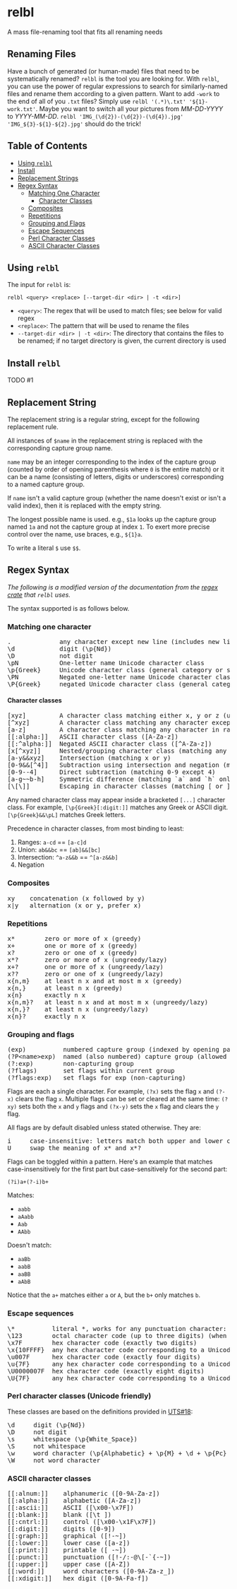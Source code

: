 # relbl

A mass file-renaming tool that fits all renaming needs


## Renaming Files
Have a bunch of generated (or human-made) files that need to be systematically renamed? `relbl` is the tool you are looking for. With `relbl`, you can use the power of regular expressions to search for similarly-named files and rename them according to a given pattern. Want to add `-work` to the end of all of you `.txt` files? Simply use `relbl '(.*)\.txt' '${1}-work.txt'`. Maybe you want to switch all your pictures from *MM-DD-YYYY* to *YYYY-MM-DD*. `relbl 'IMG_(\d{2})-(\d{2})-(\d{4}).jpg' 'IMG_${3}-${1}-${2}.jpg'` should do the trick!


## Table of Contents

* [Using `relbl`](#using-relbl)
* [Install](#install-relbl)
* [Replacement Strings](#replacement-string)
* [Regex Syntax](#regex-syntax)
  * [Matching One Character](#matching-one-character)
  	* [Character Classes](#character-classes)
  * [Composites](#composites)
  * [Repetitions](#repetitions)
  * [Grouping and Flags](#grouping-and-flags)
  * [Escape Sequences](#escape-sequences)
  * [Perl Character Classes](#perl-character-classes-unicode-friendly)
  * [ASCII Character Classes](#ascii-character-classes)


## Using `relbl`

The input for `relbl` is:

```
relbl <query> <replace> [--target-dir <dir> | -t <dir>]
```

* `<query>`: The regex that will be used to match files; see below for valid regex
* `<replace>`: The pattern that will be used to rename the files
* `--target-dir <dir> | -t <dir>`: The directory that contains the files to be renamed; if no target directory is given, the current directory is used

## Install `relbl`

TODO #1


## Replacement String
The replacement string is a regular string, except for the following replacement rule.

All instances of `$name` in the replacement string is replaced with the corresponding capture group name.

`name` may be an integer corresponding to the index of the capture group (counted by order of opening parenthesis where `0` is the entire match) or it can be a name (consisting of letters, digits or underscores) corresponding to a named capture group.

If `name` isn't a valid capture group (whether the name doesn't exist or isn't a valid index), then it is replaced with the empty string.

The longest possible name is used. e.g., `$1a` looks up the capture group named `1a` and not the capture group at index `1`. To exert more precise control over the name, use braces, e.g., `${1}a`.

To write a literal `$` use `$$`.


## Regex Syntax

*The following is a modified version of the documentation from the [regex crate](https://docs.rs/regex/1.3.7/regex/index.html) that `relbl` uses.*

The syntax supported is as follows below.

### Matching one character

<pre class="rust">
.             any character except new line (includes new line with s flag)
\d            digit (\p{Nd})
\D            not digit
\pN           One-letter name Unicode character class
\p{Greek}     Unicode character class (general category or script)
\PN           Negated one-letter name Unicode character class
\P{Greek}     negated Unicode character class (general category or script)
</pre>

#### Character classes

<pre class="rust">
[xyz]         A character class matching either x, y or z (union).
[^xyz]        A character class matching any character except x, y and z.
[a-z]         A character class matching any character in range a-z.
[[:alpha:]]   ASCII character class ([A-Za-z])
[[:^alpha:]]  Negated ASCII character class ([^A-Za-z])
[x[^xyz]]     Nested/grouping character class (matching any character except y and z)
[a-y&&xyz]    Intersection (matching x or y)
[0-9&&[^4]]   Subtraction using intersection and negation (matching 0-9 except 4)
[0-9--4]      Direct subtraction (matching 0-9 except 4)
[a-g~~b-h]    Symmetric difference (matching `a` and `h` only)
[\[\]]        Escaping in character classes (matching [ or ])
</pre>

Any named character class may appear inside a bracketed `[...]` character
class. For example, `[\p{Greek}[:digit:]]` matches any Greek or ASCII
digit. `[\p{Greek}&&\pL]` matches Greek letters.

Precedence in character classes, from most binding to least:

1. Ranges: `a-cd` == `[a-c]d`
2. Union: `ab&&bc` == `[ab]&&[bc]`
3. Intersection: `^a-z&&b` == `^[a-z&&b]`
4. Negation

### Composites

<pre class="rust">
xy    concatenation (x followed by y)
x|y   alternation (x or y, prefer x)
</pre>

### Repetitions

<pre class="rust">
x*        zero or more of x (greedy)
x+        one or more of x (greedy)
x?        zero or one of x (greedy)
x*?       zero or more of x (ungreedy/lazy)
x+?       one or more of x (ungreedy/lazy)
x??       zero or one of x (ungreedy/lazy)
x{n,m}    at least n x and at most m x (greedy)
x{n,}     at least n x (greedy)
x{n}      exactly n x
x{n,m}?   at least n x and at most m x (ungreedy/lazy)
x{n,}?    at least n x (ungreedy/lazy)
x{n}?     exactly n x
</pre>

### Grouping and flags

<pre class="rust">
(exp)          numbered capture group (indexed by opening parenthesis)
(?P&lt;name&gt;exp)  named (also numbered) capture group (allowed chars: [_0-9a-zA-Z])
(?:exp)        non-capturing group
(?flags)       set flags within current group
(?flags:exp)   set flags for exp (non-capturing)
</pre>

Flags are each a single character. For example, `(?x)` sets the flag `x`
and `(?-x)` clears the flag `x`. Multiple flags can be set or cleared at
the same time: `(?xy)` sets both the `x` and `y` flags and `(?x-y)` sets
the `x` flag and clears the `y` flag.

All flags are by default disabled unless stated otherwise. They are:

<pre class="rust">
i     case-insensitive: letters match both upper and lower case
U     swap the meaning of x* and x*?
</pre>

Flags can be toggled within a pattern. Here's an example that matches
case-insensitively for the first part but case-sensitively for the second part:

```
(?i)a+(?-i)b+
```

Matches:
* `aabb`
* `aAabb`
* `Aab`
* `AAbb`

Doesn't match:
* `aaBb`
* `aabB`
* `aaBB`
* `aAbB`

Notice that the `a+` matches either `a` or `A`, but the `b+` only matches
`b`.

### Escape sequences

<pre class="rust">
\*          literal *, works for any punctuation character: \.+*?()|[]{}^$
\123        octal character code (up to three digits) (when enabled)
\x7F        hex character code (exactly two digits)
\x{10FFFF}  any hex character code corresponding to a Unicode code point
\u007F      hex character code (exactly four digits)
\u{7F}      any hex character code corresponding to a Unicode code point
\U0000007F  hex character code (exactly eight digits)
\U{7F}      any hex character code corresponding to a Unicode code point
</pre>

### Perl character classes (Unicode friendly)

These classes are based on the definitions provided in
[UTS#18](http://www.unicode.org/reports/tr18/#Compatibility_Properties):

<pre class="rust">
\d     digit (\p{Nd})
\D     not digit
\s     whitespace (\p{White_Space})
\S     not whitespace
\w     word character (\p{Alphabetic} + \p{M} + \d + \p{Pc} + \p{Join_Control})
\W     not word character
</pre>

### ASCII character classes

<pre class="rust">
[[:alnum:]]    alphanumeric ([0-9A-Za-z])
[[:alpha:]]    alphabetic ([A-Za-z])
[[:ascii:]]    ASCII ([\x00-\x7F])
[[:blank:]]    blank ([\t ])
[[:cntrl:]]    control ([\x00-\x1F\x7F])
[[:digit:]]    digits ([0-9])
[[:graph:]]    graphical ([!-~])
[[:lower:]]    lower case ([a-z])
[[:print:]]    printable ([ -~])
[[:punct:]]    punctuation ([!-/:-@\[-`{-~])
[[:upper:]]    upper case ([A-Z])
[[:word:]]     word characters ([0-9A-Za-z_])
[[:xdigit:]]   hex digit ([0-9A-Fa-f])
</pre>